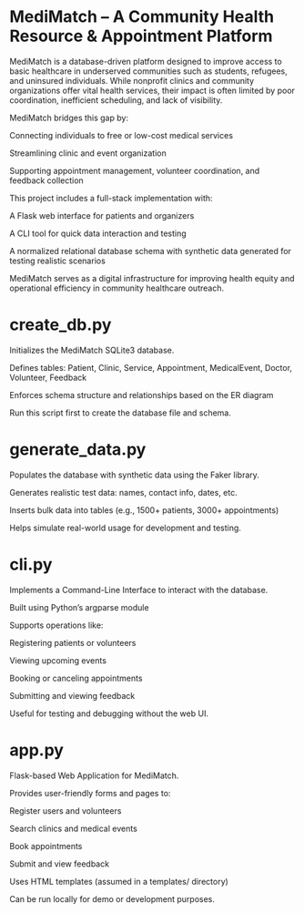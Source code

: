 # MediMatch – A Community Health Resource & Appointment Platform

MediMatch is a database-driven platform designed to improve access to basic healthcare in underserved communities such as students, refugees, and uninsured individuals. While nonprofit clinics and community organizations offer vital health services, their impact is often limited by poor coordination, inefficient scheduling, and lack of visibility.

MediMatch bridges this gap by:

Connecting individuals to free or low-cost medical services

Streamlining clinic and event organization

Supporting appointment management, volunteer coordination, and feedback collection

This project includes a full-stack implementation with:

A Flask web interface for patients and organizers

A CLI tool for quick data interaction and testing

A normalized relational database schema with synthetic data generated for testing realistic scenarios

MediMatch serves as a digital infrastructure for improving health equity and operational efficiency in community healthcare outreach.
# create_db.py
Initializes the MediMatch SQLite3 database.

Defines tables: Patient, Clinic, Service, Appointment, MedicalEvent, Doctor, Volunteer, Feedback

Enforces schema structure and relationships based on the ER diagram

Run this script first to create the database file and schema.

# generate_data.py
Populates the database with synthetic data using the Faker library.

Generates realistic test data: names, contact info, dates, etc.

Inserts bulk data into tables (e.g., 1500+ patients, 3000+ appointments)

Helps simulate real-world usage for development and testing.

# cli.py
Implements a Command-Line Interface to interact with the database.

Built using Python’s argparse module

Supports operations like:

Registering patients or volunteers

Viewing upcoming events

Booking or canceling appointments

Submitting and viewing feedback

Useful for testing and debugging without the web UI.

# app.py
Flask-based Web Application for MediMatch.

Provides user-friendly forms and pages to:

Register users and volunteers

Search clinics and medical events

Book appointments

Submit and view feedback

Uses HTML templates (assumed in a templates/ directory)

Can be run locally for demo or development purposes.
